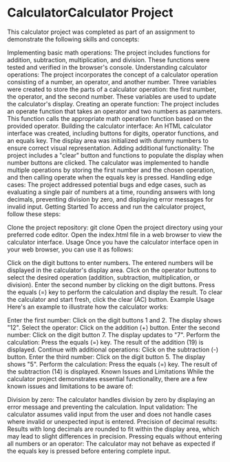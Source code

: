 # CalculatorCalculator Project
This calculator project was completed as part of an assignment to demonstrate the following skills and concepts:

Implementing basic math operations: The project includes functions for addition, subtraction, multiplication, and division. These functions were tested and verified in the browser's console.
Understanding calculator operations: The project incorporates the concept of a calculator operation consisting of a number, an operator, and another number. Three variables were created to store the parts of a calculator operation: the first number, the operator, and the second number. These variables are used to update the calculator's display.
Creating an operate function: The project includes an operate function that takes an operator and two numbers as parameters. This function calls the appropriate math operation function based on the provided operator.
Building the calculator interface: An HTML calculator interface was created, including buttons for digits, operator functions, and an equals key. The display area was initialized with dummy numbers to ensure correct visual representation.
Adding additional functionality: The project includes a "clear" button and functions to populate the display when number buttons are clicked. The calculator was implemented to handle multiple operations by storing the first number and the chosen operation, and then calling operate when the equals key is pressed.
Handling edge cases: The project addressed potential bugs and edge cases, such as evaluating a single pair of numbers at a time, rounding answers with long decimals, preventing division by zero, and displaying error messages for invalid input.
Getting Started
To access and run the calculator project, follow these steps:

Clone the project repository: git clone <repository-url>
Open the project directory using your preferred code editor.
Open the index.html file in a web browser to view the calculator interface.
Usage
Once you have the calculator interface open in your web browser, you can use it as follows:

Click on the digit buttons to enter numbers. The entered numbers will be displayed in the calculator's display area.
Click on the operator buttons to select the desired operation (addition, subtraction, multiplication, or division).
Enter the second number by clicking on the digit buttons.
Press the equals (=) key to perform the calculation and display the result.
To clear the calculator and start fresh, click the clear (AC) button.
Example Usage
Here's an example to illustrate how the calculator works:

Enter the first number: Click on the digit buttons 1 and 2. The display shows "12".
Select the operator: Click on the addition (+) button.
Enter the second number: Click on the digit button 7. The display updates to "7".
Perform the calculation: Press the equals (=) key. The result of the addition (19) is displayed.
Continue with additional operations: Click on the subtraction (-) button.
Enter the third number: Click on the digit button 5. The display shows "5".
Perform the calculation: Press the equals (=) key. The result of the subtraction (14) is displayed.
Known Issues and Limitations
While the calculator project demonstrates essential functionality, there are a few known issues and limitations to be aware of:

Division by zero: The calculator handles division by zero by displaying an error message and preventing the calculation.
Input validation: The calculator assumes valid input from the user and does not handle cases where invalid or unexpected input is entered.
Precision of decimal results: Results with long decimals are rounded to fit within the display area, which may lead to slight differences in precision.
Pressing equals without entering all numbers or an operator: The calculator may not behave as expected if the equals key is pressed before entering complete input.